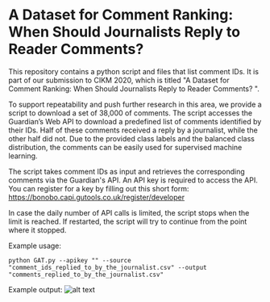 # A Dataset for Comment Ranking: When Should Journalists Reply to Reader Comments? 

This repository contains a python script and files that list comment IDs.
It is part of our submission to CIKM 2020, which is titled "A Dataset for Comment Ranking: When Should Journalists Reply to Reader Comments? ".

To support repeatability and push further research in this area, we provide a script to download a set of 38,000 of comments. The script accesses the Guardian’s Web API to download a predefined list of comments identified by their IDs. Half of these comments received a reply by a journalist, while the other half did not. Due to the provided class labels and the balanced class distribution, the comments can be easily used for supervised machine learning.

The script takes comment IDs as input and retrieves the corresponding comments via the Guardian's API. 
An API key is required to access the API. You can register for a key by filling out this short form: https://bonobo.capi.gutools.co.uk/register/developer

In case the daily number of API calls is limited, the script stops when the limit is reached. If restarted, the script will try to continue from the point where it stopped.

Example usage:

```python GAT.py --apikey "" --source "comment_ids_replied_to_by_the_journalist.csv" --output "comments_replied_to_by_the_journalist.csv"```

Example output: 
![alt text](example_output.png "Example Output")
